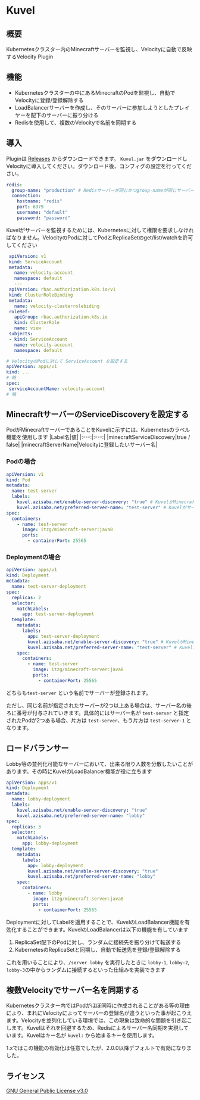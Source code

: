 # Kuvel

## 概要

Kubernetesクラスター内のMinecraftサーバーを監視し、Velocityに自動で反映するVelocity Plugin

## 機能

* Kubernetesクラスターの中にあるMinecraftのPodを監視し、自動でVelocityに登録/登録解除する
* LoadBalancerサーバーを作成し、そのサーバーに参加しようとしたプレイヤーを配下のサーバーに振り分ける
* Redisを使用して、複数のVelocityで名前を同期する

## 導入

Pluginは [Releases](https://github.com/AzisabaNetwork/Kuvel/releases/latest)
からダウンロードできます。 `Kuvel.jar` をダウンロードしVelocityに導入してください。ダウンロード後、コンフィグの設定を行ってください。

```yml
redis:
  group-name: "production" # Redisサーバーが同じかつgroup-nameが同じサーバー間でのみ名前同期が行われます
  connection:
    hostname: "redis"
    port: 6379
    username: "default"
    password: "password"
```

Kuvelがサーバーを監視するためには、Kubernetesに対して権限を要求しなければなりません。VelocityのPodに対してPodとReplicaSetのget/list/watchを許可してください

```yml
 apiVersion: v1
 kind: ServiceAccount
 metadata:
   name: velocity-account
   namespace: default
   ---
 apiVersion: rbac.authorization.k8s.io/v1
 kind: ClusterRoleBinding
 metadata:
   name: velocity-clusterrolebiding
 roleRef:
   apiGroup: rbac.authorization.k8s.io
   kind: ClusterRole
   name: view
 subjects:
 - kind: ServiceAccount
   name: velocity-account
   namespace: default
 ```
 ```yml
# VelocityのPodに対して ServiceAccount を設定する
apiVersion: apps/v1
kind: ...
# 略
spec:
  serviceAccountName: velocity-account
# 略
 ```

## MinecraftサーバーのServiceDiscoveryを設定する
PodがMinecraftサーバーであることをKuvelに示すには、Kubernetesのラベル機能を使用します
|Label名|値|
|:---:|:---:|
|minecraftServiceDiscovery|true / false|
|minecraftServerName|Velocityに登録したいサーバー名|

### Podの場合

```yml
apiVersion: v1
kind: Pod
metadata:
  name: test-server
  labels:
    kuvel.azisaba.net/enable-server-discovery: "true" # KuvelがMinecraftサーバーを見つけるために必要
    kuvel.azisaba.net/preferred-server-name: "test-server" # Kuvelがサーバーの命名をするために必要
spec:
  containers:
    - name: test-server
      image: itzg/minecraft-server:java8
      ports:
        - containerPort: 25565
```

### Deploymentの場合
```yml
apiVersion: apps/v1
kind: Deployment
metadata:
  name: test-server-deployment
spec:
  replicas: 2
  selector:
    matchLabels:
      app: test-server-deployment
  template:
    metadata:
      labels:
        app: test-server-deployment
        kuvel.azisaba.net/enable-server-discovery: "true" # KuvelがMinecraftサーバーを見つけるために必要
        kuvel.azisaba.net/preferred-server-name: "test-server" # Kuvelがサーバーの命名をするために必要
    spec:
      containers:
        - name: test-server
          image: itzg/minecraft-server:java8
          ports:
            - containerPort: 25565
```

どちらも`test-server` という名前でサーバーが登録されます。

ただし、同じ名前が指定されたサーバーが2つ以上ある場合は、サーバー名の後ろに番号が付与されていきます。具体的にはサーバー名が `test-server` と指定されたPodが2つある場合、片方は `test-server`、もう片方は `test-server-1` となります。

## ロードバランサー
Lobby等の並列化可能なサーバーにおいて、出来る限り人数を分散したいことがあります。その時にKuvelのLoadBalancer機能が役に立ちます

```yml
apiVersion: apps/v1
kind: Deployment
metadata:
  name: lobby-deployment
  labels:
    kuvel.azisaba.net/enable-server-discovery: "true"
    kuvel.azisaba.net/preferred-server-name: "lobby"
spec:
  replicas: 3
  selector:
    matchLabels:
      app: lobby-deployment
  template:
    metadata:
      labels:
        app: lobby-deployment
        kuvel.azisaba.net/enable-server-discovery: "true"
        kuvel.azisaba.net/preferred-server-name: "lobby"
    spec:
      containers:
        - name: lobby
          image: itzg/minecraft-server:java8
          ports:
            - containerPort: 25565
```

Deploymentに対してLabelを適用することで、KuvelのLoadBalancer機能を有効化することができます。KuvelのLoadBalancerは以下の機能を有しています

1. ReplicaSet配下のPodに対し、ランダムに接続先を振り分けて転送する
2. KubernetesのReplicaSetと同期し、自動で転送先を登録/登録解除する

これを用いることにより、`/server lobby` を実行したときに `lobby-1`, `lobby-2`, `lobby-3`の中からランダムに接続するといった仕組みを実装できます

## 複数Velocityでサーバー名を同期する

Kubernetesクラスター内ではPodがほぼ同時に作成されることがある等の理由により、まれにVelocityによってサーバーの登録名が違うといった事が起こりえます。Velocityを並列化している環境では、この現象は致命的な問題を引き起こします。Kuvelはそれを回避するため、Redisによるサーバー名同期を実現しています。Kuvelはキー名が `kuvel:`
から始まるキーを使用します。

1.xではこの機能の有効化は任意でしたが、2.0.0以降デフォルトで有効になりました。

## ライセンス

[GNU General Public License v3.0](LICENSE)